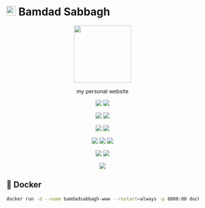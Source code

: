 # <img width=25 src="https://i.imgur.com/E5dDM2H.jpg"> Bamdad Sabbagh

<p align=center>
  <a href="https://bamdadsabbagh.com"><img width=150 src="https://i.imgur.com/E5dDM2H.jpg"></a>
</p>

<p align=center>
  my personal website
</p>

<p align=center>
  <a href="https://github.com/bamdadsabbagh/bamdadsabbagh-www"><img src="https://img.shields.io/github/stars/bamdadsabbagh/bamdadsabbagh-www?label=git"></a>
  <img src="https://img.shields.io/github/license/bamdadsabbagh/bamdadsabbagh-www">
</p>

<p align=center>
  <img src="https://img.shields.io/github/languages/count/bamdadsabbagh/bamdadsabbagh-www">
  <img src="https://img.shields.io/github/languages/top/bamdadsabbagh/bamdadsabbagh-www">
</p>

<p align=center>
  <img src="https://img.shields.io/github/v/release/bamdadsabbagh/bamdadsabbagh-www">
  <img src="https://api.codeclimate.com/v1/badges/f2ef1bd59624b6ccf983/maintainability">
</p>

<p align=center>
  <img src="https://img.shields.io/david/bamdadsabbagh/bamdadsabbagh-www">
  <img src="https://img.shields.io/david/dev/bamdadsabbagh/bamdadsabbagh-www">
  <img src="https://img.shields.io/snyk/vulnerabilities/github/bamdadsabbagh/bamdadsabbagh-www">
</p>

<p align=center>
  <img src="https://img.shields.io/badge/ci-github--actions-yellowgreen">
  <img src="https://img.shields.io/badge/cd-docker-yellowgreen">
</p>

<p align=center>
  <img src="https://i.imgur.com/RimXqO7.gif">
</p>

## 🐳 Docker

```bash
docker run -d --name bamdadsabbagh-www --restart=always -p 8080:80 docker.pkg.github.com/bamdadsabbagh/bamdadsabbagh-www/bamdadsabbagh-www:latest
```
